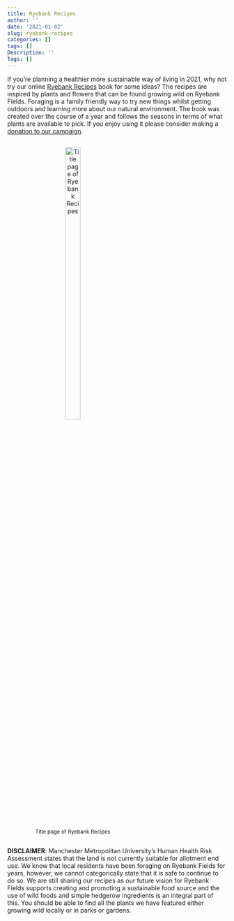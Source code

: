 ```yaml
---
title: Ryebank Recipes
author: ''
date: '2021-01-02'
slug: ryebank-recipes
categories: []
tags: []
Description: ''
Tags: []
---
```




If you’re planning a healthier more sustainable way of living in 2021, why not try our online [Ryebank Recipes](https://www.saveryebankfields.org/post/2021-01-02-ryebank_recipes.pdf) book for some ideas? The recipes are inspired by plants and flowers that can be found growing wild on Ryebank Fields. Foraging is a family friendly way to try new things whilst getting outdoors and learning more about our natural environment. The book was created over the course of a year and follows the seasons in terms of what plants are available to pick. If you enjoy using it please consider making a <a href="https://gf.me/u/yx223k" target="_blank">donation to our campaign</a>.

<figure style="display: inline-block; text-align: center;">
  <img src="/post/2021-01-02-ryebank-recipes_files/ryebank_recipes_title_page.jpg" alt="Title page of Ryebank Recipes" style="width: 40%; vertical-align: top;">
  <figcaption style="text-align: center; font-size: 12px;">Title page of Ryebank Recipes</figcaption>
</figure>
<br/>

<strong>DISCLAIMER</strong>: Manchester Metropolitan University’s Human Health Risk Assessment states that the land is not currently suitable for allotment end use. We know that local residents have been foraging on Ryebank Fields for years, however, we cannot categorically state that it is safe to continue to do so. We are still sharing our recipes as our future vision for Ryebank Fields supports creating and promoting a sustainable food source and the use of wild foods and simple hedgerow ingredients is an integral part of this. You should be able to find all the plants we have featured either growing wild locally or in parks or gardens. 